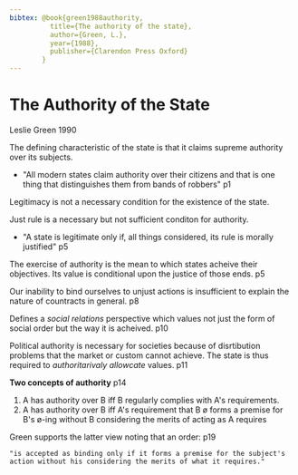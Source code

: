 ```yaml
---
bibtex: @book{green1988authority,
          title={The authority of the state},
          author={Green, L.},
          year={1988},
          publisher={Clarendon Press Oxford}
        }
---
```


# The Authority of the State

Leslie Green 1990

The defining characteristic of the state is that it claims supreme authority over its subjects.
- "All modern states claim authority over their citizens and that is one thing that distinguishes them from bands of robbers" p1

Legitimacy is not a necessary condition for the existence of the state.

Just rule is a necessary but not sufficient conditon for authority.
- "A state is legitimate only if, all things considered, its rule is morally justified" p5

The exercise of authority is the mean to which states acheive their objectives. Its value is conditional upon the justice of those ends. p5

Our inability to bind ourselves to unjust actions is insufficient to explain the nature of countracts in general. p8

Defines a _social relations_ perspective which values not just the form of social order but the way it is acheived. p10

Political authority is necessary for societies because of disrtibution problems that the market or custom cannot achieve. The state is thus required to _authoritarivaly allowcate_ values. p11

__Two concepts of authority__ p14

1.	A has authority over B iff B regularly complies with A's requirements.
2.	A has authority over B iff A's requirement that B ø forms a premise for B's ø-ing without B considering the merits of acting as A requires

Green supports the latter view noting that an order: p19

	"is accepted as binding only if it forms a premise for the subject's action without his considering the merits of what it requires." 


